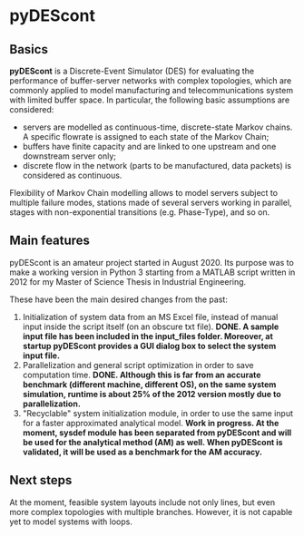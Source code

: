 # pyDEScont

## Basics

**pyDEScont** is a Discrete-Event Simulator (DES) for evaluating the performance of buffer-server networks with complex topologies, which are commonly applied to model manufacturing and telecommunications system with limited buffer space.
In particular, the following basic assumptions are considered: 
- servers are modelled as continuous-time, discrete-state Markov chains. A specific flowrate is assigned to each state of the Markov Chain;
- buffers have finite capacity and are linked to one upstream and one downstream server only; 
- discrete flow in the network (parts to be manufactured, data packets) is considered as continuous.

Flexibility of Markov Chain modelling allows to model servers subject to multiple failure modes, stations made of several servers working in parallel, stages with non-exponential transitions (e.g. Phase-Type), and so on.

## Main features

pyDEScont is an amateur project started in August 2020. Its purpose was to make a working version in Python 3 starting from a MATLAB script written in 2012 for my Master of Science Thesis in Industrial Engineering.

These have been the main desired changes from the past:
1) Initialization of system data from an MS Excel file, instead of manual input inside the script itself (on an obscure txt file). **DONE. A sample input file has been included in the input_files folder. Moreover, at startup pyDEScont provides a GUI dialog box to select the system input file.**
2) Parallelization and general script optimization in order to save computation time. **DONE. Although this is far from an accurate benchmark (different machine, different OS), on the same system simulation, runtime is about 25% of the 2012 version mostly due to parallelization.**
3) "Recyclable" system initialization module, in order to use the same input for a faster approximated analytical model. **Work in progress. At the moment, sysdef module has been separated from pyDEScont and will be used for the analytical method (AM) as well. When pyDEScont is validated, it will be used as a benchmark for the AM accuracy.**

## Next steps

At the moment, feasible system layouts include not only lines, but even more complex topologies with multiple branches. However, it is not capable yet to model systems with loops.


